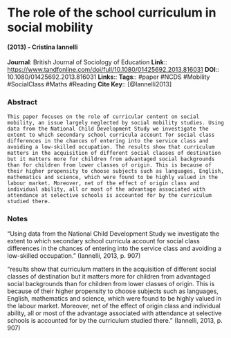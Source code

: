 # The role of the school curriculum in social mobility
#### (2013) - Cristina Iannelli
**Journal**: British Journal of Sociology of Education
**Link**:: https://www.tandfonline.com/doi/full/10.1080/01425692.2013.816031
**DOI**:: 10.1080/01425692.2013.816031
**Links**:: 
**Tags**:: #paper #NCDS #Mobility #SocialClass #Maths #Reading 
**Cite Key**:: [@Iannelli2013]

### Abstract

```
This paper focuses on the role of curricular content on social mobility, an issue largely neglected by social mobility studies. Using data from the National Child Development Study we investigate the extent to which secondary school curricula account for social class differences in the chances of entering into the service class and avoiding a low-skilled occupation. The results show that curriculum matters in the acquisition of different social classes of destination but it matters more for children from advantaged social backgrounds than for children from lower classes of origin. This is because of their higher propensity to choose subjects such as languages, English, mathematics and science, which were found to be highly valued in the labour market. Moreover, net of the effect of origin class and individual ability, all or most of the advantage associated with attendance at selective schools is accounted for by the curriculum studied there.
```

### Notes

“Using data from the National Child Development Study we investigate the extent to which secondary school curricula account for social class differences in the chances of entering into the service class and avoiding a low-skilled occupation.” (Iannelli, 2013, p. 907)

“results show that curriculum matters in the acquisition of different social classes of destination but it matters more for children from advantaged social backgrounds than for children from lower classes of origin. This is because of their higher propensity to choose subjects such as languages, English, mathematics and science, which were found to be highly valued in the labour market. Moreover, net of the effect of origin class and individual ability, all or most of the advantage associated with attendance at selective schools is accounted for by the curriculum studied there.” (Iannelli, 2013, p. 907)